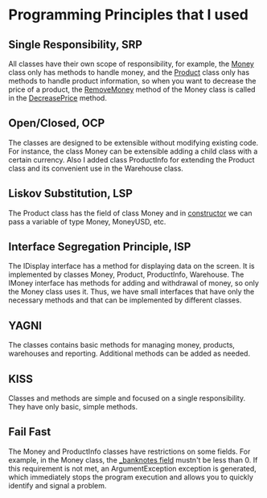 # Programming Principles that I used

## Single Responsibility, SRP
All classes have their own scope of responsibility, for example, the [Money](./ClassLibrary/Money.cs) class only has methods to handle money, and the [Product](./ClassLibrary/Product.cs) class only has methods to handle product information, so when you want to decrease the price of a product, the [RemoveMoney](./ClassLibrary/Money.cs#L59-L74) method of the Money class is called in the [DecreasePrice](./ClassLibrary/Product.cs#L21-L24) method.
## Open/Closed, OCP
The classes are designed to be extensible without modifying existing code. For instance, the class Money can be extensible adding a child class with a certain currency. Also I added class ProductInfo for extending the Product class and its convenient use in the Warehouse class.
## Liskov Substitution, LSP
The Product class has the field of class Money and in [constructor](./ClassLibrary/Product.cs#L15-L20) we can pass a variable of type Money, MoneyUSD, etc. 
## Interface Segregation Principle, ISP
The IDisplay interface has a method for displaying data on the screen. It is implemented by classes Money, Product, ProductInfo, Warehouse. The IMoney interface has methods for adding and withdrawal of money, so only the Money class uses it. Thus, we have small interfaces that have only the necessary methods and that can be implemented by different classes.
## YAGNI
The classes contains basic methods for managing money, products, warehouses and reporting. Additional methods can be added as needed.
## KISS
Classes and methods are simple and focused on a single responsibility. They have only basic, simple methods.
## Fail Fast
The Money and ProductInfo classes have restrictions on some fields. For example, in the Money class, the [_banknotes field](./ClassLibrary/Money.cs#L13-L24) mustn't be less than 0. If this requirement is not met, an ArgumentException exception is generated, which immediately stops the program execution and allows you to quickly identify and signal a problem.